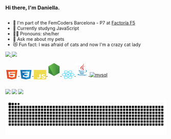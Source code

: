 ### Hi there, I'm Daniella.
##

- :seedling: I'm part of the FemCoders Barcelona - P7 at [Factoría F5](https://factoriaf5.org/)
- 🧠 Currently studyng JavaScript
- 👩‍🦰 Pronouns: she/her
- 🐶 Ask me about my pets
- 😻 Fun fact: I was afraid of cats and now I'm a crazy cat lady

<div align="display: inline_block">
  <a href="https://github.com/DaniPacheco8">
  <img height="150em" src="https://github-readme-stats-git-masterrstaa-rickstaa.vercel.app/api?username=DaniPacheco8&show_icons=true&theme=cobalt&include_all_commits=true&count_private=true"/>
  <img height="150em" src="https://github-readme-stats-git-masterrstaa-rickstaa.vercel.app/api/top-langs/?username=DaniPacheco8&layout=compact&langs_count=7&theme=cobalt"/>
</div>
<div style="display: inline_block"><br>
  <img align="center" alt="HTML" height="30" width="40" src="https://raw.githubusercontent.com/devicons/devicon/master/icons/html5/html5-original.svg">
  <img align="center" alt="CSS" height="30" width="40" src="https://raw.githubusercontent.com/devicons/devicon/master/icons/css3/css3-original.svg">
  <img align="center" alt="Js" height="30" width="40" src="https://raw.githubusercontent.com/devicons/devicon/master/icons/javascript/javascript-plain.svg">
  <img src="https://raw.githubusercontent.com/devicons/devicon/master/icons/nodejs/nodejs-original.svg" alt="nodejs" width="40" height="40"/>
  <img align="center" alt="React" height="30" width="40" src="https://raw.githubusercontent.com/devicons/devicon/master/icons/react/react-original.svg">
  <img src="https://raw.githubusercontent.com/devicons/devicon/master/icons/java/java-original.svg" alt="java" width="40" height="40"/>
  <img align="center" alt="mysql" height="30" width="40" src="https://cdn.jsdelivr.net/gh/devicons/devicon/icons/mysql/mysql-original.svg">
</div>
    
  ##
 
<div> 
  <a href="https://instagram.com/daniellapacheco" target="_blank"><img src="https://img.shields.io/badge/-Instagram-%23E4405F?style=for-the-badge&logo=instagram&logoColor=white" target="_blank"></a>
 	<a href = "mailto:daniellak.pacheco@gmail.com"><img src="https://img.shields.io/badge/-Gmail-%23333?style=for-the-badge&logo=gmail&logoColor=white" target="_blank"></a>
  <a href="https://www.linkedin.com/in/daniellapacheco/" target="_blank"><img src="https://img.shields.io/badge/-LinkedIn-%230077B5?style=for-the-badge&logo=linkedin&logoColor=white" target="_blank"></a> 

![Snake animation](https://github.com/DaniPacheco8/DaniPacheco8/blob/output/github-contribution-grid-snake-dark.svg)
</div>
